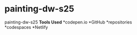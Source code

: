 # painting-dw-s25
painting-dw-s25
**Tools Used**
*codepen.io
*GitHub
    *repositories
    *codespaces
*Netlify